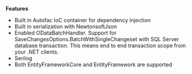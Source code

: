 ﻿**Features**

- Built in Autofac IoC container for dependency injection
- Built in serialization with NewtonsoftJson
- Enabled ODataBatchHandler. Support for SaveChangesOptions.BatchWithSingleChangeset with SQL Server database transaction. This means end to end transaction scope from your .NET clients.
- Serilog
- Both EntityFrameworkCore and EntityFramework are supported